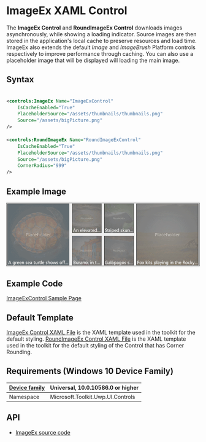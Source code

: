 # ImageEx XAML Control

The **ImageEx Control** and **RoundImageEx Control** downloads images asynchronously, while showing a loading indicator. Source images are then stored in the application's local cache to preserve resources and load time. ImageEx also extends the default *Image* and *ImageBrush* Platform controls respectively to improve performance through caching. 
You can also use a placeholder image that will be displayed will loading the main image.
 
## Syntax

```xml

<controls:ImageEx Name="ImageExControl"
	IsCacheEnabled="True"
	PlaceholderSource="/assets/thumbnails/thumbnails.png"
	Source="/assets/bigPicture.png"
/> 

<controls:RoundImageEx Name="RoundImageExControl"
	IsCacheEnabled="True"
	PlaceholderSource="/assets/thumbnails/thumbnails.png"
	Source="/assets/bigPicture.png"
	CornerRadius="999"
/> 

```

## Example Image

![ImageEx animation](../resources/images/Controls-ImageEx.gif "ImageEx")

## Example Code

[ImageExControl Sample Page](https://github.com/Microsoft/UWPCommunityToolkit/tree/master/Microsoft.Toolkit.Uwp.SampleApp/SamplePages/ImageEx)

## Default Template 

[ImageEx Control XAML File](https://github.com/Microsoft/UWPCommunityToolkit/blob/master/Microsoft.Toolkit.Uwp.UI.Controls/ImageEx/ImageEx.xaml) is the XAML template used in the toolkit for the default styling.
[RoundImageEx Control XAML File](https://github.com/Microsoft/UWPCommunityToolkit/blob/master/Microsoft.Toolkit.Uwp.UI.Controls/ImageEx/RoundImageEx.xaml) is the XAML template used in the toolkit for the default styling of the Control that has Corner Rounding.

## Requirements (Windows 10 Device Family)

| [Device family](http://go.microsoft.com/fwlink/p/?LinkID=526370) | Universal, 10.0.10586.0 or higher |
| --- | --- |
| Namespace | Microsoft.Toolkit.Uwp.UI.Controls |

## API

* [ImageEx source code](https://github.com/Microsoft/UWPCommunityToolkit/tree/master/Microsoft.Toolkit.Uwp.UI.Controls/ImageEx)

